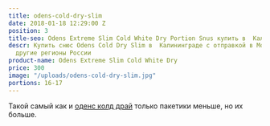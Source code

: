 ```yaml
---
title: odens-cold-dry-slim
date: 2018-01-18 12:29:00 Z
position: 3
title-seo: Odens Extreme Slim Cold White Dry Portion Snus купить в  Калининграде
descr: Купить cнюс Odens Cold Dry Slim в  Калининграде с отправкой в Москву, СПБ и
  другие регионы России
product-name: Odens Extreme Slim Cold White Dry
price: 300
image: "/uploads/odens-cold-dry-slim.jpg"
portions: 16-17
---
```


Такой самый как и [оденс колд драй](/odens-cold-dry.html) только пакетики меньше, но их больше.